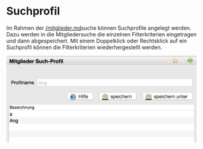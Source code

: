 # Suchprofil

Im Rahmen der [/mitglieder.md](/mitglieder.md)suche können Suchprofile angelegt werden. Dazu werden in die Mitgliedersuche die einzelnen Filterkriterien eingetragen und dann abgespeichert. Mit einem Doppelklick oder Rechtsklick auf ein Suchprofil können die Filterkriterien wiederhergestellt werden.

![](/assets/Suchprofil.png)

